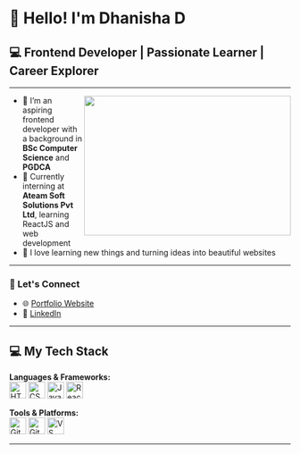# 👋 Hello! I'm Dhanisha D

## 💻 Frontend Developer | Passionate Learner | Career Explorer

---

<img align="right" width="370" height="250" src="https://media.giphy.com/media/v1.Y2lkPTc5MGI3NjExajRqbXp1cGgzNXhxeDZsc2J3bzA2cXJvNnM3dWVxaHNhMjB2bnloeiZlcD12MV9pbnRlcm5hbF9naWZfYnlfaWQmY3Q9Zw/SWoSkN6DxTszqIKEqv/giphy.gif" />

- 🌟 I’m an aspiring frontend developer with a background in **BSc Computer Science** and **PGDCA**
- 💼 Currently interning at **Ateam Soft Solutions Pvt Ltd**, learning ReactJS and web development
- 🧠 I love learning new things and turning ideas into beautiful websites

---

### 🔗 Let's Connect

- 🌐 [Portfolio Website](https://portfolio-website-gold-omega-93.vercel.app/)
- 💼 [LinkedIn](https://www.linkedin.com/in/dhanisha-d-2b23482b1/) <!-- Replace with Dhanisha's link if available -->

---

## 💻 My Tech Stack

**Languages & Frameworks:**  
<img src="https://cdn.jsdelivr.net/gh/devicons/devicon/icons/html5/html5-original.svg" width="30" title="HTML5"/>
<img src="https://cdn.jsdelivr.net/gh/devicons/devicon/icons/css3/css3-original.svg" width="30" title="CSS3"/>
<img src="https://cdn.jsdelivr.net/gh/devicons/devicon/icons/javascript/javascript-original.svg" width="30" title="JavaScript"/>
<img src="https://cdn.jsdelivr.net/gh/devicons/devicon/icons/react/react-original.svg" width="30" title="React"/>

**Tools & Platforms:**  
<img src="https://cdn.jsdelivr.net/gh/devicons/devicon/icons/git/git-original.svg" width="30" title="Git"/>
<img src="https://cdn.jsdelivr.net/gh/devicons/devicon/icons/github/github-original.svg" width="30" title="GitHub"/>
<img src="https://cdn.jsdelivr.net/gh/devicons/devicon/icons/vscode/vscode-original.svg" width="30" title="VS Code"/>

---
